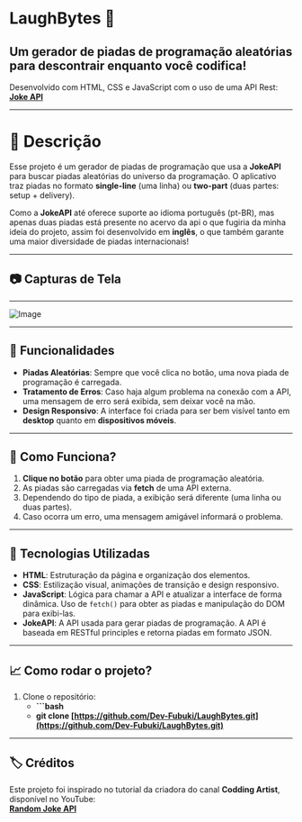 # **LaughBytes** 🦖


## **Um gerador de piadas de programação aleatórias para descontrair enquanto você codifica!**  
Desenvolvido com HTML, CSS e JavaScript com o uso de uma API Rest: [**Joke API**](https://v2.jokeapi.dev/)

--- 

# 📝 **Descrição**

Esse projeto é um gerador de piadas de programação que usa a **JokeAPI** para buscar piadas aleatórias do universo da programação. O aplicativo traz piadas no formato **single-line** (uma linha) ou **two-part** (duas partes: setup + delivery).

Como a **JokeAPI** até oferece suporte ao idioma português (pt-BR), mas apenas duas piadas está presente no acervo da api o que fugiria da minha ideia do projeto, assim foi desenvolvido em **inglês**, o que também garante uma maior diversidade de piadas internacionais!

---

## 📷 Capturas de Tela

---

![Image](https://github.com/user-attachments/assets/06639196-f723-4624-975d-2bdc9f0f8d56)

---

## 🔧 **Funcionalidades** 

- **Piadas Aleatórias**: Sempre que você clica no botão, uma nova piada de programação é carregada.
- **Tratamento de Erros**: Caso haja algum problema na conexão com a API, uma mensagem de erro será exibida, sem deixar você na mão.
- **Design Responsivo**: A interface foi criada para ser bem visível tanto em **desktop** quanto em **dispositivos móveis**.

---
  
## 🔄 **Como Funciona?**

1. **Clique no botão** para obter uma piada de programação aleatória.
2. As piadas são carregadas via **fetch** de uma API externa.
3. Dependendo do tipo de piada, a exibição será diferente (uma linha ou duas partes).
4. Caso ocorra um erro, uma mensagem amigável informará o problema.

---

## 🚀 **Tecnologias Utilizadas**

- **HTML**: Estruturação da página e organização dos elementos.
- **CSS**: Estilização visual, animações de transição e design responsivo.
- **JavaScript**: Lógica para chamar a API e atualizar a interface de forma dinâmica. Uso de `fetch()` para obter as piadas e manipulação do DOM para exibi-las.
- **JokeAPI**: A API usada para gerar piadas de programação. A API é baseada em RESTful principles e retorna piadas em formato JSON.

---

## 📈 **Como rodar o projeto?**

1. Clone o repositório:
   - **```bash**
   - **git clone [https://github.com/Dev-Fubuki/LaughBytes.git](https://github.com/Dev-Fubuki/LaughBytes.git)**

---

## 🏷️ **Créditos**

Este projeto foi inspirado no tutorial da criadora do canal **Codding Artist**, disponível no YouTube:  
[**Random Joke API**](https://www.youtube.com/watch?v=xHuaEKCldhE&list=PLNCevxogE3fiLT6bEObGeVfHVLnttptKv)
